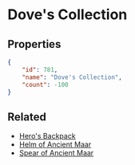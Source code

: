 # Dove's Collection

<no description available>

## Properties

```json
{
    "id": 781,
    "name": "Dove's Collection",
    "count": -100
}
```

## Related

- [Hero's Backpack](../items/21597-hero-s-backpack.md)
- [Helm of Ancient Maar](../items/21598-helm-of-ancient-maar.md)
- [Spear of Ancient Maar](../items/21599-spear-of-ancient-maar.md)

